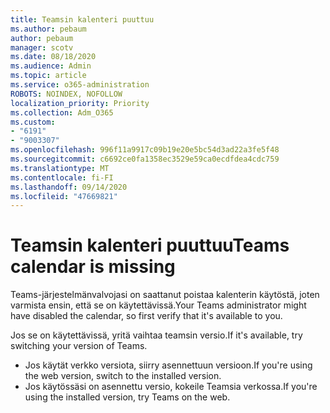 ```yaml
---
title: Teamsin kalenteri puuttuu
ms.author: pebaum
author: pebaum
manager: scotv
ms.date: 08/18/2020
ms.audience: Admin
ms.topic: article
ms.service: o365-administration
ROBOTS: NOINDEX, NOFOLLOW
localization_priority: Priority
ms.collection: Adm_O365
ms.custom:
- "6191"
- "9003307"
ms.openlocfilehash: 996f11a9917c09b19e20e5bc54d3ad22a3fe5f48
ms.sourcegitcommit: c6692ce0fa1358ec3529e59ca0ecdfdea4cdc759
ms.translationtype: MT
ms.contentlocale: fi-FI
ms.lasthandoff: 09/14/2020
ms.locfileid: "47669821"
---
```

# <a name="teams-calendar-is-missing"></a><span data-ttu-id="63900-102">Teamsin kalenteri puuttuu</span><span class="sxs-lookup"><span data-stu-id="63900-102">Teams calendar is missing</span></span>

<span data-ttu-id="63900-103">Teams-järjestelmänvalvojasi on saattanut poistaa kalenterin käytöstä, joten varmista ensin, että se on käytettävissä.</span><span class="sxs-lookup"><span data-stu-id="63900-103">Your Teams administrator might have disabled the calendar, so first verify that it's available to you.</span></span>

<span data-ttu-id="63900-104">Jos se on käytettävissä, yritä vaihtaa teamsin versio.</span><span class="sxs-lookup"><span data-stu-id="63900-104">If it's available, try switching your version of Teams.</span></span>

- <span data-ttu-id="63900-105">Jos käytät verkko versiota, siirry asennettuun versioon.</span><span class="sxs-lookup"><span data-stu-id="63900-105">If you're using the web version, switch to the installed version.</span></span>
- <span data-ttu-id="63900-106">Jos käytössäsi on asennettu versio, kokeile Teamsia verkossa.</span><span class="sxs-lookup"><span data-stu-id="63900-106">If you're using the installed version, try Teams on the web.</span></span>
